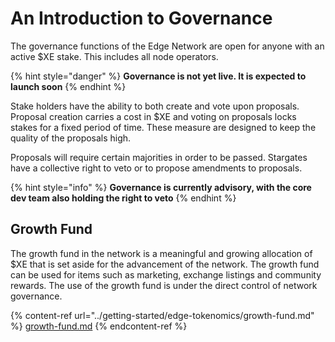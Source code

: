 # An Introduction to Governance

The governance functions of the Edge Network are open for anyone with an active $XE stake. This includes all node operators.

{% hint style="danger" %}
**Governance is not yet live. It is expected to launch soon**
{% endhint %}

Stake holders have the ability to both create and vote upon proposals. Proposal creation carries a cost in $XE and voting on proposals locks stakes for a fixed period of time. These measure are designed to keep the quality of the proposals high.

Proposals will require certain majorities in order to be passed. Stargates have a collective right to veto or to propose amendments to proposals.

{% hint style="info" %}
**Governance is currently advisory, with the core dev team also holding the right to veto**
{% endhint %}

## Growth Fund

The growth fund in the network is a meaningful and growing allocation of $XE that is set aside for the advancement of the network. The growth fund can be used for items such as marketing, exchange listings and community rewards. The use of the growth fund is under the direct control of network governance.

{% content-ref url="../getting-started/edge-tokenomics/growth-fund.md" %}
[growth-fund.md](../getting-started/edge-tokenomics/growth-fund.md)
{% endcontent-ref %}

